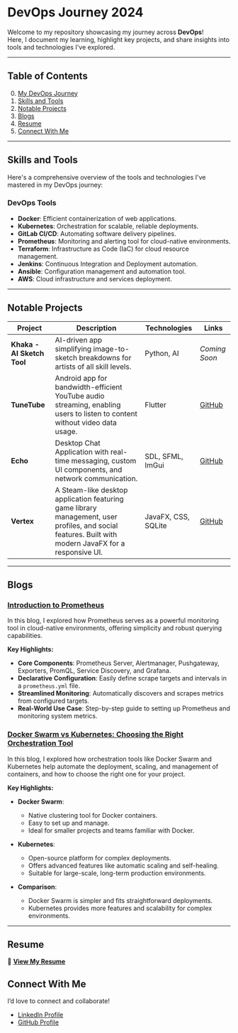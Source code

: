 # DevOps Journey 2024

Welcome to my repository showcasing my journey across **DevOps**!  
Here, I document my learning, highlight key projects, and share insights into tools and technologies I've explored.

---

## Table of Contents

0. [My DevOps Journey](hassans-devops-journey.md)
1. [Skills and Tools](#skills-and-tools)  
2. [Notable Projects](#notable-projects)  
3. [Blogs](#blogs)  
4. [Resume](#resume)  
5. [Connect With Me](#connect-with-me)  

---

## Skills and Tools

Here's a comprehensive overview of the tools and technologies I've mastered in my DevOps journey:

### **DevOps Tools**
- **Docker**: Efficient containerization of web applications.
- **Kubernetes**: Orchestration for scalable, reliable deployments.
- **GitLab CI/CD**: Automating software delivery pipelines.
- **Prometheus**: Monitoring and alerting tool for cloud-native environments.
- **Terraform**: Infrastructure as Code (IaC) for cloud resource management.
- **Jenkins**: Continuous Integration and Deployment automation.
- **Ansible**: Configuration management and automation tool.
- **AWS**: Cloud infrastructure and services deployment.

---

## Notable Projects

| **Project**              | **Description**                                                                 | **Technologies**   | **Links**   |
|--------------------------|---------------------------------------------------------------------------------|-------------------|-------------|
| **Khaka - AI Sketch Tool** | AI-driven app simplifying image-to-sketch breakdowns for artists of all skill levels. | Python, AI        | *Coming Soon* |
| **TuneTube** | Android app for bandwidth-efficient YouTube audio streaming, enabling users to listen to content without video data usage. | Flutter | [GitHub](https://github.com/hassannawaz1210/TuneTube) |
| **Echo** | Desktop Chat Application with real-time messaging, custom UI components, and network communication. | SDL, SFML, ImGui | [GitHub](https://github.com/hassannawaz1210/Echo) |
| **Vertex** | A Steam-like desktop application featuring game library management, user profiles, and social features. Built with modern JavaFX for a responsive UI. | JavaFX, CSS, SQLite | [GitHub](https://github.com/hassannawaz1210/Vertex) |

---

## Blogs

### [Introduction to Prometheus](https://medium.com/@hassannawaz69/understanding-prometheus-8e567bfdbfef)

In this blog, I explored how Prometheus serves as a powerful monitoring tool in cloud-native environments, offering simplicity and robust querying capabilities.

**Key Highlights:**

- **Core Components**: Prometheus Server, Alertmanager, Pushgateway, Exporters, PromQL, Service Discovery, and Grafana.
- **Declarative Configuration**: Easily define scrape targets and intervals in a `prometheus.yml` file.
- **Streamlined Monitoring**: Automatically discovers and scrapes metrics from configured targets.
- **Real-World Use Case**: Step-by-step guide to setting up Prometheus and monitoring system metrics.

### [Docker Swarm vs Kubernetes: Choosing the Right Orchestration Tool](https://medium.com/@hassannawaz69/docker-swarm-vs-kubernetes-afcd89a76879)

In this blog, I explored how orchestration tools like Docker Swarm and Kubernetes help automate the deployment, scaling, and management of containers, and how to choose the right one for your project.

**Key Highlights:**

- **Docker Swarm**: 
  - Native clustering tool for Docker containers.
  - Easy to set up and manage.
  - Ideal for smaller projects and teams familiar with Docker.

- **Kubernetes**: 
  - Open-source platform for complex deployments.
  - Offers advanced features like automatic scaling and self-healing.
  - Suitable for large-scale, long-term production environments.

- **Comparison**:
  - Docker Swarm is simpler and fits straightforward deployments.
  - Kubernetes provides more features and scalability for complex environments.

---

## Resume

📄 **[View My Resume](HassanNawaz_CS_Resume.pdf)**

## Connect With Me

I’d love to connect and collaborate!  
- [LinkedIn Profile](https://www.linkedin.com/in/hassannawaz-ln/)  
- [GitHub Profile](https://github.com/hassannawaz1210)
